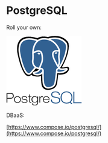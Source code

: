 #  PostgreSQL

Roll your own:

![MySQL](images/postgresql.png)

DBaaS:

[https://www.compose.io/postgresql/](https://www.compose.io/postgresql/)
